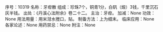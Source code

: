 序号：10319
名称：牙疳散
组成：珍珠7个，铜青1分，白矾（煅）3钱，千里沉石灰半钱。
出处：《丹溪心法附余》卷二十二。
主治：牙疳。
加减：None
功效：None
用法用量：用米泔水搅口，贴。
制备方法：上为细末。
临床应用：None
各家论述：None
用药禁忌：None
附注：None
